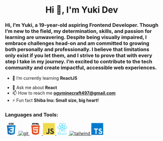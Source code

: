 <h1 align="center">Hi 👋, I'm Yuki Dev</h1>
<h3 align="left">
    Hi, I’m Yuki, a 19-year-old aspiring Frontend Developer.
    Though I’m new to the field, my determination, skills, and passion for learning are unwavering. Despite being visually impaired, I embrace challenges head-on and am committed to growing both personally and professionally.
    I believe that limitations only exist if you let them, and I strive to prove that with every step I take in my journey. I’m excited to contribute to the tech community and create impactful, accessible web experiences.
</h3>
<!-- 
<p align="left">
  <img
    src="https://komarev.com/ghpvc/?username=vulinhnopro2704&label=Profile%20views&color=0e75b6&style=flat"
    alt="vulinhnopro2704"
  />
</p> -->

<!-- - 🔭 I’m currently working on [VocabJoy](https://github.com/vulinhnopro2704/VocabJoy)  -->

- 🌱 I’m currently learning **ReactJS**
 <!-- - 👯 I’m looking to collaborate on [VocabJoy
Website](https://github.com/vulinhnopro2704/VocabJoy-Web) -->
- 💬 Ask me about **React**
- 📫 How to reach me **ogyminecraft497@gmail.com**
- ⚡ Fun fact **Shiba Inu: Small size, big heart!**

<!-- <h3 align="left">Connect with me:</h3>

<p align="left">
  <a
    href="https://linkedin.com/in/https://www.linkedin.com/in/vulinhtruong2704/"
    target="blank"
    ><img
      align="center"
      src="https://raw.githubusercontent.com/rahuldkjain/github-profile-readme-generator/master/src/images/icons/Social/linked-in-alt.svg"
      alt="https://www.linkedin.com/in/vulinhtruong2704/"
      height="30"
      width="40"
  /></a>
  <a
    href="https://fb.com/https://www.facebook.com/vulinh.truong.3150"
    target="blank"
    ><img
      align="center"
      src="https://raw.githubusercontent.com/rahuldkjain/github-profile-readme-generator/master/src/images/icons/Social/facebook.svg"
      alt="https://www.facebook.com/vulinh.truong.3150"
      height="30"
      width="40"
  /></a>
  <a
    href="https://www.behance.net/https://www.behance.net/vlinhtrng"
    target="blank"
    ><img
      align="center"
      src="https://raw.githubusercontent.com/rahuldkjain/github-profile-readme-generator/master/src/images/icons/Social/behance.svg"
      alt="https://www.behance.net/vlinhtrng"
      height="30"
      width="40"
  /></a>
  <a
    href="https://www.leetcode.com/https://leetcode.com/u/vulinhnopro2704/"
    target="blank"
    ><img
      align="center"
      src="https://raw.githubusercontent.com/rahuldkjain/github-profile-readme-generator/master/src/images/icons/Social/leet-code.svg"
      alt="https://leetcode.com/u/vulinhnopro2704/"
      height="30"
      width="40"
  /></a>
</p> -->

<h3 align="left">Languages and Tools:</h3>

<p align="left">

  <a href="https://www.w3schools.com/css/" target="_blank" rel="noreferrer">
    <img
      src="https://raw.githubusercontent.com/devicons/devicon/master/icons/css3/css3-original-wordmark.svg"
      alt="css3"
      width="40"
      height="40"
    />
  </a>

  <a href="https://git-scm.com/" target="_blank" rel="noreferrer">
    <img
      src="https://www.vectorlogo.zone/logos/git-scm/git-scm-icon.svg"
      alt="git"
      width="40"
      height="40"
    />
  </a>
  <a href="https://www.w3.org/html/" target="_blank" rel="noreferrer">
    <img
      src="https://raw.githubusercontent.com/devicons/devicon/master/icons/html5/html5-original-wordmark.svg"
      alt="html5"
      width="40"
      height="40"
    />
  </a>
  <a
    href="https://developer.mozilla.org/en-US/docs/Web/JavaScript"
    target="_blank"
    rel="noreferrer"
  >
    <img
      src="https://raw.githubusercontent.com/devicons/devicon/master/icons/javascript/javascript-original.svg"
      alt="javascript"
      width="40"
      height="40"
    />
  </a>
  <a href="https://reactjs.org/" target="_blank" rel="noreferrer">
    <img
      src="https://raw.githubusercontent.com/devicons/devicon/master/icons/react/react-original-wordmark.svg"
      alt="react"
      width="40"
      height="40"
    />
  </a>
  <a href="https://tailwindcss.com/" target="_blank" rel="noreferrer">
    <img
      src="https://www.vectorlogo.zone/logos/tailwindcss/tailwindcss-icon.svg"
      alt="tailwind"
      width="40"
      height="40"
    />
  </a>
  <a href="https://www.typescriptlang.org/" target="_blank" rel="noreferrer">
    <img
      src="https://raw.githubusercontent.com/devicons/devicon/master/icons/typescript/typescript-original.svg"
      alt="typescript"
      width="40"
      height="40"
    />
  </a>
</p>

<!-- <p>
  <img
    align="left"
    src="https://github-readme-stats.vercel.app/api/top-langs?username=vulinhnopro2704&show_icons=true&locale=en&layout=compact"
    alt="vulinhnopro2704"
  />
</p>

<p>
  &nbsp;<img
    align="center"
    src="https://github-readme-stats.vercel.app/api?username=vulinhnopro2704&show_icons=true&locale=en"
    alt="vulinhnopro2704"
  />
</p>

<p>
  <img
    align="center"
    src="https://github-readme-streak-stats.herokuapp.com/?user=vulinhnopro2704&"
    alt="vulinhnopro2704"
  />
</p> -->
